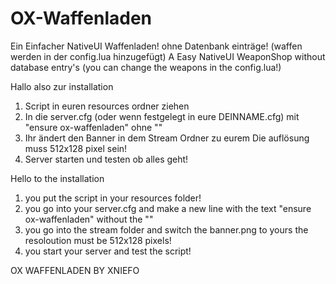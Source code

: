 # OX-Waffenladen
Ein Einfacher NativeUI Waffenladen! ohne Datenbank einträge! (waffen werden in der config.lua hinzugefügt)
A Easy NativeUI WeaponShop without database entry's (you can change the weapons in the config.lua!)

Hallo also zur installation

1. Script in euren resources ordner ziehen
2. In die server.cfg (oder wenn festgelegt in eure DEINNAME.cfg) mit "ensure ox-waffenladen" ohne ""
3. Ihr ändert den Banner in dem Stream Ordner zu eurem Die auflösung muss 512x128 pixel sein!
4. Server starten und testen ob alles geht!

Hello to the installation

1. you put the script in your resources folder!
2. you go into your server.cfg and make a new line with the text "ensure ox-waffenladen" without the ""
3. you go into the stream folder and switch the banner.png to yours the resoloution must be 512x128 pixels!
4. you start your server and test the script!

OX WAFFENLADEN BY XNIEFO
